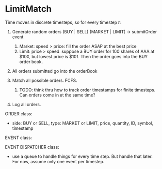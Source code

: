 # LimitMatch

Time moves in discrete timesteps, so for every timestep *t*:

1. Generate random orders (BUY | SELL) (MARKET | LIMIT) -> submitOrder event

   1. Market: speed > price: fill the order ASAP at the best price
   2. Limit: price > speed: suppose a BUY order for 100 shares of AAA at $100, but lowest price is $101. Then the order goes into the BUY order book.
2. All orders submitted go into the orderBook
3. Match all possible orders. FCFS.

   1. TODO: think thru how to track order timestamps for finite timesteps. Can orders come in at the same time?
4. Log all orders.


ORDER class:

- side: BUY or SELL, type: MARKET or LIMIT, price, quantity, ID, symbol, timestamp



EVENT class:


EVENT DISPATCHER class:

- use a queue to handle things for every time step. But handle that later. For now, assume only one event per timestep.
